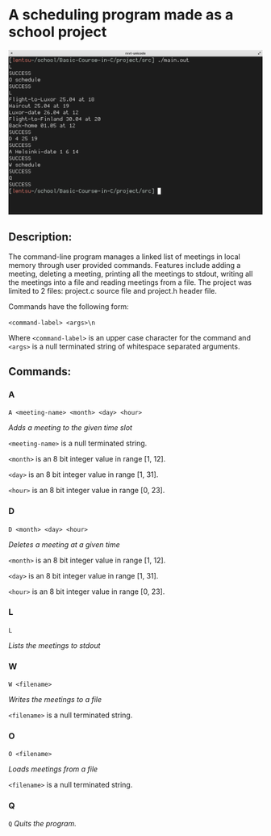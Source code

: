 # A scheduling program made as a school project

![Example](screenshot.png "Example")

## Description:

The command-line program manages a linked list of meetings in local memory through user provided commands. Features include adding a meeting, deleting a meeting, printing all the meetings to stdout, writing all the meetings into a file and reading meetings from a file. The project was limited to 2 files: project.c source file and project.h header file.

Commands have the following form:

`<command-label> <args>\n`

Where `<command-label>` is an upper case character for the command and `<args>` is a null terminated string of whitespace separated arguments. 

## Commands:

### A
`A <meeting-name> <month> <day> <hour>`

*Adds a meeting to the given time slot*

`<meeting-name>` is a null terminated string.

`<month>` is an 8 bit integer value in range [1, 12].

`<day>` is an 8 bit integer value in range [1, 31].

`<hour>` is an 8 bit integer value in range [0, 23].

### D
`D <month> <day> <hour>`

*Deletes a meeting at a given time*

`<month>` is an 8 bit integer value in range [1, 12].

`<day>` is an 8 bit integer value in range [1, 31].

`<hour>` is an 8 bit integer value in range [0, 23].

### L
`L`

*Lists the meetings to stdout*

### W
`W <filename>`

*Writes the meetings to a file*

`<filename>` is a null terminated string.

### O
`O <filename>`

*Loads meetings from a file*

`<filename>` is a null terminated string.

### Q
`Q`
*Quits the program.*
